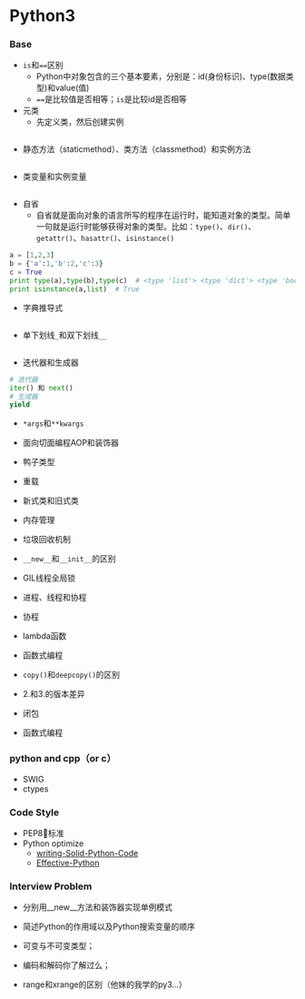 # Python3

### Base

- `is`和`==`区别
  - Python中对象包含的三个基本要素，分别是：id(身份标识)、type(数据类型)和value(值)
  - `==`是比较值是否相等；`is`是比较id是否相等
- 元类
  - 先定义类，然后创建实例
```python

```
- 静态方法（staticmethod）、类方法（classmethod）和实例方法
```python

```
- 类变量和实例变量
```python

```
- 自省
  - 自省就是面向对象的语言所写的程序在运行时，能知道对象的类型。简单一句就是运行时能够获得对象的类型。比如：`type()`、`dir()`、`getattr()`、`hasattr()`、`isinstance()`
```python
a = [1,2,3]
b = {'a':1,'b':2,'c':3}
c = True
print type(a),type(b),type(c)  # <type 'list'> <type 'dict'> <type 'bool'>
print isinstance(a,list)  # True
```
- 字典推导式
```python

```
- 单下划线`_`和双下划线`__`
```python

```
- 迭代器和生成器
```python
# 迭代器
iter() 和 next()
# 生成器
yield
```
- `*args`和`**kwargs`


- 面向切面编程AOP和装饰器

- 鸭子类型

- 重载

- 新式类和旧式类

- 内存管理

- 垃圾回收机制

- `__new__`和`__init__`的区别

- GIL线程全局锁

- 进程、线程和协程

- 协程

- lambda函数

- 函数式编程

- `copy()`和`deepcopy()`的区别

- 2.和3.的版本差异

- 闭包

- 函数式编程




### python and cpp（or c）

- SWIG
- ctypes

### Code Style

- PEP8标准
- Python optimize
  - [writing-Solid-Python-Code](https://www.fuweihu.xyz/2018/09/19/writing-Solid-Python-Code/)
  - [Effective-Python](https://www.fuweihu.xyz/2018/09/18/Effective-Python/)


### Interview Problem

- 分别用__new__方法和装饰器实现单例模式

- 简述Python的作用域以及Python搜索变量的顺序

- 可变与不可变类型；
- 编码和解码你了解过么；
- range和xrange的区别（他妹的我学的py3…）
